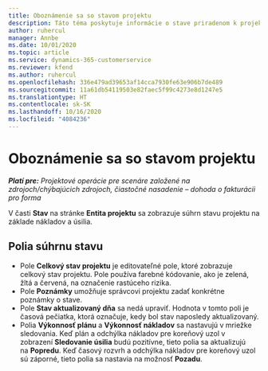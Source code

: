 ```yaml
---
title: Oboznámenie sa so stavom projektu
description: Táto téma poskytuje informácie o stave priradenom k projektom v Dynamics 365 Project Operations.
author: ruhercul
manager: Annbe
ms.date: 10/01/2020
ms.topic: article
ms.service: dynamics-365-customerservice
ms.reviewer: kfend
ms.author: ruhercul
ms.openlocfilehash: 336e479ad39653af14cca7930fe63e906b7de489
ms.sourcegitcommit: 11a61db54119503e82faec5f99c4273e8d1247e5
ms.translationtype: HT
ms.contentlocale: sk-SK
ms.lasthandoff: 10/16/2020
ms.locfileid: "4084236"
---
```

# <a name="understand-project-status"></a>Oboznámenie sa so stavom projektu

_**Platí pre:** Projektové operácie pre scenáre založené na zdrojoch/chýbajúcich zdrojoch, čiastočné nasadenie – dohoda o fakturácii pro forma_


V časti **Stav** na stránke **Entita projektu** sa zobrazuje súhrn stavu projektu na základe nákladov a úsilia.


## <a name="status-summary-fields"></a>Polia súhrnu stavu

- Pole **Celkový stav projektu** je editovateľné pole, ktoré zobrazuje celkový stav projektu. Pole používa farebné kódovanie, ako je zelená, žltá a červená, na označenie rastúceho rizika. 
- Pole **Poznámky** umožňuje správcovi projektu zadať konkrétne poznámky o stave. 
- Pole **Stav aktualizovaný dňa** sa nedá upraviť. Hodnota v tomto poli je časová pečiatka, ktorá označuje, kedy bol stav naposledy aktualizovaný.
- Polia **Výkonnosť plánu** a **Výkonnosť nákladov** sa nastavujú v mriežke sledovania. Keď plán a odchýlka nákladov pre koreňový uzol v zobrazení **Sledovanie úsilia** budú pozitívne, tieto polia sa aktualizujú na **Popredu**. Keď časový rozvrh a odchýlka nákladov pre koreňový uzol sú záporné, tieto polia sa nastavia na možnosť **Pozadu**.
